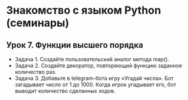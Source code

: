 # Знакомство с языком Python (семинары)  
## Урок 7. Функции высшего порядка  
* Задача 1. Создайте пользовательский аналог метода map().  
* Задача 2. Создайте декоратор, повторяющий функцию
заданное количество раз.  
* Задача 3. Добавьте в telegram-бота игру «Угадай числа». Бот
загадывает число от 1 до 1000. Когда игрок угадывает его, бот
выводит количество сделанных ходов.  